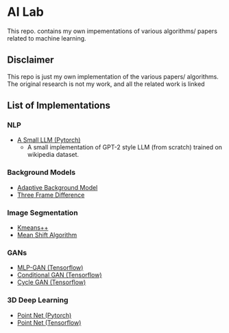 # AI Lab

This repo. contains my own impementations of various algorithms/ papers related to machine learning.

## Disclaimer

This repo is just my own implementation of the various papers/ algorithms. The original research is not my work, and all the related work is linked

## List of Implementations

### NLP

- [A Small LLM \(Pytorch\)](./Pytorch_Implementations/)
  - A small implementation of GPT-2 style LLM (from scratch) trained on wikipedia dataset.

### Background Models

* [Adaptive Background Model](./Adaptive_Background.ipynb)
* [Three Frame Difference](./Three_Frame_Diff.ipynb)

### Image Segmentation

* [Kmeans++](./Kmeans++.ipynb)
* [Mean Shift Algorithm](./Mean_Shift.ipynb)

### GANs

* [MLP-GAN \(Tensorflow\)](./MLP_GAN.ipynb)
* [Conditional GAN \(Tensorflow\)](./Conditional_GAN.ipynb)
* [Cycle GAN \(Tensorflow\)](./CycleGAN.ipynb)

### 3D Deep Learning

* [Point Net \(Pytorch\)](./Pytorch_Implementations/PointNet.ipynb)
* [Point Net \(Tensorflow\)](./PointNet.ipynb)

